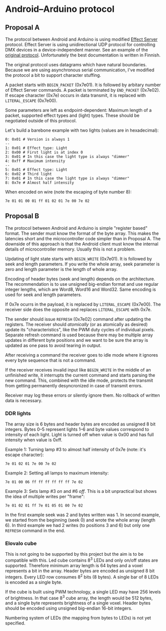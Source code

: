 # Android–Arduino protocol

## Proposal A

The protocol between Android and Arduino is using modified [Effect
Server] protocol. Effect Server is using unidirectional UDP protocol
for controlling DMX devices in a device-independent manner. See an
example of the [original protocol]. Unfortunately the best
documentation is written in Finnish.

The original protocol uses datagrams which have natural
boundaries. Because we are using asynchronous serial communication,
I've modified the protocol a bit to support character stuffing.

A packet starts with `BEGIN_PACKET` (0x7e01). It is followed by
arbitary number of Effect Server commands. A packet is terminated by
`END_PACKET` (0x7e02). If escape character (0x7e) occurs in data
transmit, it is replaced with `LITERAL_ESCAPE` (0x7e00).

Some parameters are left as endpoint-dependent: Maximum length of a
packet, supported effect types and (light) types. These should be
negotiated outside of this protocol.

Let's build a barebone example with two lights (values are in
hexadecimal):

    0: 0x01 # Version is always 1
    --
    1: 0x01 # Effect type: Light
    2: 0x00 # First light is at index 0
    3: 0x01 # In this case the light type is always "dimmer"
    4: 0xff # Maximum intensity
    --
    5: 0x01 # Effect type: Light
    6: 0x02 # Third light
    7: 0x01 # In this case the light type is always "dimmer"
    8: 0x7e # Almost half intensity
    
When encoded on wire (note the escaping of byte number 8):

    7e 01 01 00 01 ff 01 02 01 7e 00 7e 02

[Effect Server]: http://effectserver.org/ "Effect Server"

[original protocol]: http://blog.instanssi.org/2012/01/effect-server-ohjelmoitavat-valot-20.html "Effect Server - Ohjelmoitavat Valot 2.0"

## Proposal B

The protocol between Android and Arduino is simple "register based"
format. The sender must know the format of the byte array. This makes
the latencies short and the microcontroller code simpler than in
Proposal A. The downside of this approach is that the Android client
must know the internal details of microcontroller memory. Usually this
is not a problem.

Updating of light state starts with `BEGIN_WRITE` (0x7e01). It is
followed by seek and length parameters. If you write the whole array,
seek parameter is zero and length parameter is the length of whole
array.

Encoding of header bytes (seek and length) depends on the
architecture. The recommendation is to use unsigned big-endian format
and use regular integer lengths, which are Word8, Word16 and
Word32. Same encoding is used for seek and length parameters.

If 0x7e ocurrs in the payload, it is replaced by `LITERAL_ESCAPE`
(0x7e00). The receiver side does the opposite and replaces
`LITERAL_ESCAPE` with 0x7e.

The sender should issue `REFRESH` (0x7e02) command after updating the
registers. The receiver should *atomically* (or as atomically as
desired) update its "characteristics", like the PWM duty cycles of
individual pixels. Separate refresh command is used because there may
be multiple array updates in different byte positions and we want to
be sure the array is updated as one pass to avoid tearing in output.

After receiving a command the receiver goes to idle mode where it
ignores every byte sequence that is not a command.

If the receiver receives invalid input like `BEGIN_WRITE` in the
middle of an unfinished write, it interrupts the current command and
starts parsing the new command. This, combined with the idle mode,
protects the transmit from getting permanently desyncronized in case
of transmit errors.

Receiver may log these errors or silently ignore them. No rollback of
written data is necessary.

### DDR lights

The array size is 6 bytes and header bytes are encoded as unsigned 8 bit
integers. Bytes 0–5 represent lights 1–6 and byte values correspond to
intensity of each light. Light is turned off when value is 0x00 and
has full intensity when value is 0xff.

Example 1: Turning lamp #3 to almost half intensity of 0x7e (note:
it's escape character):

    7e 01 02 01 7e 00 7e 02

Example 2: Setting all lamps to maximum intensity:

    7e 01 00 06 ff ff ff ff ff ff 7e 02
    
Example 3: Sets lamp #3 *on* and #6 *off*. This is a bit unpractical
but shows the idea of multiple writes per "frame":

    7e 01 02 01 ff 7e 01 05 01 00 7e 02

In the first example seek was 2 and bytes written was 1. In second
example, we started from the beginning (seek 0) and wrote the whole
array (length 6). In third example we had 2 writes (to positions 3 and
6) but only one `REFRESH` command in the end.

### Elovalo cube

This is not going to be supported by this project but the aim is to be
compatible with this. Led cube contains 8<sup>3</sup> LEDs and only
on/off states are supported. Therefore minimum array length is 64
bytes and a voxel represents a bit in the array. Header bytes are
encoded as unsigned 8 bit integers. Every LED row consumes
8<sup>2</sup> bits (8 bytes). A single bar of 8 LEDs is encoded as a
single byte.

If the cube is built using PWM technology, a single LED may have 256
levels of brightness. In that case 8<sup>3</sup> cube array, the length
would be 512 bytes, and a single byte represents brightness of a single
voxel. Header bytes should be encoded using unsigned big-endian 16-bit
integers.

Numbering system of LEDs (the mapping from bytes to LEDs) is not yet
specified.
